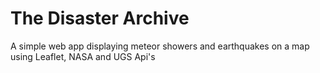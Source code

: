 # The Disaster Archive
A simple web app displaying meteor showers and earthquakes on a map using Leaflet, NASA and UGS Api's
